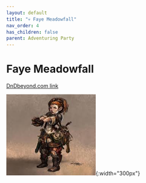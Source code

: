 ```yaml
---
layout: default
title: "💀 Faye Meadowfall"
nav_order: 4
has_children: false
parent: Adventuring Party
---
```


# Faye Meadowfall

[DnDbeyond.com link](https://www.dndbeyond.com/characters/29974125)

![full_art](img/faye_full.jpeg){:width="300px"}
